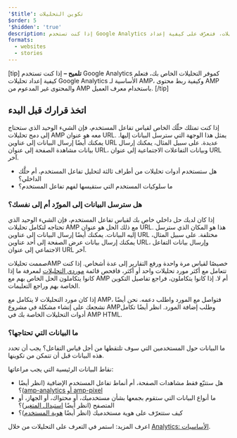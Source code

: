 ```yaml
---
'$title': تكوين التحليلات
$order: 5
'$hidden': 'true'
description: إذا كنت تستخدم Google Analytics كموفر للتحليلات، فتعرّف على كيفية إعداد Google Analytics الأساسية لـ AMP وكيفية ربط محتوى AMP والمحتوى الذي لا يدعم AMP باستخدام Client ID
formats:
  - websites
  - stories
---
```


[tip] <strong>تلميح –</strong> إذا كنت تستخدم Google Analytics كموفر التحليلات الخاص بك، فتعلم <a>كيفية إعداد تحليلات Google Analytics الأساسية لـ AMP</a>، و<a>كيفية ربط محتوى AMP والمحتوى غير المدعوم من AMP باستخدام معرف العميل</a>. [/tip]

## اتخذ قرارك قبل البدء

إذا كنت تمتلك حلّك الخاص لقياس تفاعل المستخدم، فإن الشيء الوحيد الذي ستحتاج إلى دمج تحليلات AMP معه هو عنوان URL. يمثل هذا الوجهة التي سترسل البيانات إليها. يمكنك أيضًا إرسال البيانات إلى عناوين URL عديدة. على سبيل المثال، يمكنك إرسال بيانات مشاهدة الصفحة إلى عنوان URL، وبيانات التفاعلات الاجتماعية إلى عنوان URL آخر.

- هل ستستخدم أدوات تحليلات من أطراف ثالثة لتحليل تفاعل المستخدم، أم حلَّك الداخلي؟
- ما سلوكيات المستخدم التي ستقيسها لفهم تفاعل المستخدم؟

### هل سترسل البيانات إلى المورّد أم إلى نفسك؟

إذا كان لديك حل داخلي خاص بك لقياس تفاعل المستخدم، فإن الشيء الوحيد الذي تحتاجه لتكامل تحليلات AMP مع ذلك الحل هو عنوان URL. هذا هو المكان الذي سترسل إليه البيانات. يمكنك أيضًا إرسال البيانات إلى عناوين URL مختلفة. على سبيل المثال، يمكنك إرسال بيانات عرض الصفحة إلى أحد عناوين URL، وإرسال بيانات التفاعل الاجتماعي إلى عنوان URL آخر.

صممت تحليلاتAMP خصيصًا لقياس مرة واحدة ورفع التقارير إلى عدة أشخاص. إذا كنت تتعامل مع أكثر مورد تحليلات واحد أو أكثر، فافحص قائمة [موردي التحليلات](https://github.com/ampproject/amphtml/issues/new) لمعرفة ما إذا كانوا يتكاملون الحل الخاص بهم مع AMP أم لا. إذا كانوا يتكاملون، فراجع تفاصيل التكوين الخاصة بهم وراجع التعليمات.

إذا كان مورد التحليلات لا يتكامل مع AMP، فتواصل مع المورد واطلب دعمه. نحن أيضًا نشجعك على <a>إنشاء مشكلة في مشروع AMP</a>وطلب إضافة المورد. انظر أيضًا <a>تكامل أدوات التحليلات الخاصة بك في AMP HTML</a>.

### ما البيانات التي تحتاجها؟

ما البيانات حول المستخدمين التي سوف تلتقطها من أجل قياس التفاعل؟ يجب أن تحدد هذه البيانات قبل أن تتمكن من تكوينها.

نقاط البيانات الرئيسية التي يجب مراعاتها:

- هل ستتبّع فقط مشاهدات الصفحة، أم أنماط تفاعل المستخدم الإضافية (انظر أيضًا [<span dir="ltr" class="nowrap">amp-pixel</span> أو <span dir="ltr" class="nowrap">amp-analytics</span>](analytics_basics.md#use-amp-pixel-or-amp-analytics))؟
- ما أنواع البيانات التي ستقوم بجمعها بشأن مستخدميك، أو محتواك، أو الجهاز، أو المتصفح (انظر أيضًا [استبدال المتغير](analytics_basics.md#variable-substitution))؟
- كيف ستتعرّف على هوية مستخدميك (انظر أيضًا [هوية المستخدم](analytics_basics.md#user-identification))؟

اعرف المزيد: استمر في التعرف على التحليلات من خلال [Analytics: الأساسيات](analytics_basics.md).
